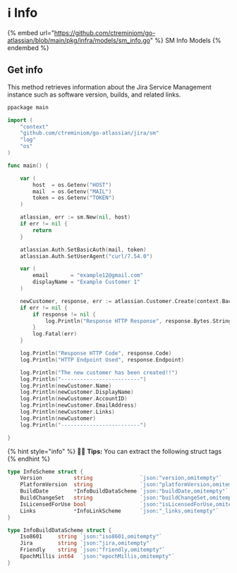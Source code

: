 # ℹ Info

{% embed url="https://github.com/ctreminiom/go-atlassian/blob/main/pkg/infra/models/sm_info.go" %}
SM Info Models
{% endembed %}

## Get info

This method retrieves information about the Jira Service Management instance such as software version, builds, and related links.

```go
ppackage main

import (
	"context"
	"github.com/ctreminiom/go-atlassian/jira/sm"
	"log"
	"os"
)

func main() {

	var (
		host  = os.Getenv("HOST")
		mail  = os.Getenv("MAIL")
		token = os.Getenv("TOKEN")
	)

	atlassian, err := sm.New(nil, host)
	if err != nil {
		return
	}

	atlassian.Auth.SetBasicAuth(mail, token)
	atlassian.Auth.SetUserAgent("curl/7.54.0")

	var (
		email       = "example12@gmail.com"
		displayName = "Example Customer 1"
	)

	newCustomer, response, err := atlassian.Customer.Create(context.Background(), email, displayName)
	if err != nil {
		if response != nil {
			log.Println("Response HTTP Response", response.Bytes.String())
		}
		log.Fatal(err)
	}

	log.Println("Response HTTP Code", response.Code)
	log.Println("HTTP Endpoint Used", response.Endpoint)

	log.Println("The new customer has been created!!")
	log.Println("-------------------------")
	log.Println(newCustomer.Name)
	log.Println(newCustomer.DisplayName)
	log.Println(newCustomer.AccountID)
	log.Println(newCustomer.EmailAddress)
	log.Println(newCustomer.Links)
	log.Println(newCustomer)
	log.Println("-------------------------")

}
```

{% hint style="info" %}
🧚‍♀️ **Tips:** You can extract the following struct tags
{% endhint %}

```go
type InfoScheme struct {
	Version          string               `json:"version,omitempty"`
	PlatformVersion  string               `json:"platformVersion,omitempty"`
	BuildDate        *InfoBuildDataScheme `json:"buildDate,omitempty"`
	BuildChangeSet   string               `json:"buildChangeSet,omitempty"`
	IsLicensedForUse bool                 `json:"isLicensedForUse,omitempty"`
	Links            *InfoLinkScheme      `json:"_links,omitempty"`
}

type InfoBuildDataScheme struct {
	Iso8601     string `json:"iso8601,omitempty"`
	Jira        string `json:"jira,omitempty"`
	Friendly    string `json:"friendly,omitempty"`
	EpochMillis int64  `json:"epochMillis,omitempty"`
}
```
